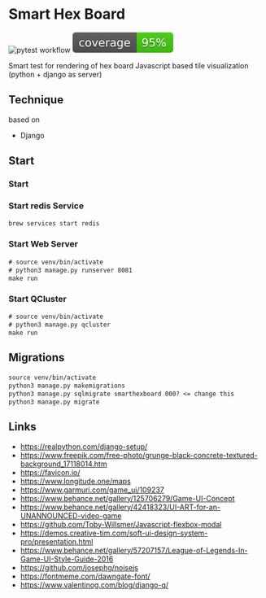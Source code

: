 # Smart Hex Board

![pytest workflow](https://github.com/mrommel/SmartHexBoard/workflows/pytesting/badge.svg)
![coverage workflow](https://raw.githubusercontent.com/mrommel/SmartHexBoard/coverage-badge/coverage.svg?raw=true)

Smart test for rendering of hex board 
Javascript based tile visualization (python + django as server)

## Technique

based on 
* Django

## Start

### Start 

### Start redis Service

```
brew services start redis   
```

### Start Web Server

```
# source venv/bin/activate
# python3 manage.py runserver 8081
make run
```

### Start QCluster

```
# source venv/bin/activate
# python3 manage.py qcluster
make run
```

## Migrations

```
source venv/bin/activate
python3 manage.py makemigrations
python3 manage.py sqlmigrate smarthexboard 000? <= change this
python3 manage.py migrate
```

## Links

* https://realpython.com/django-setup/
* https://www.freepik.com/free-photo/grunge-black-concrete-textured-background_17118014.htm
* https://favicon.io/
* https://www.longitude.one/maps
* https://www.garmuri.com/game_ui/109237
* https://www.behance.net/gallery/125706279/Game-UI-Concept
* https://www.behance.net/gallery/42418323/UI-ART-for-an-UNANNOUNCED-video-game
* https://github.com/Toby-Willsmer/Javascript-flexbox-modal
* https://demos.creative-tim.com/soft-ui-design-system-pro/presentation.html
* https://www.behance.net/gallery/57207157/League-of-Legends-In-Game-UI-Style-Guide-2016
* https://github.com/josephg/noisejs
* https://fontmeme.com/dawngate-font/
* https://www.valentinog.com/blog/django-q/